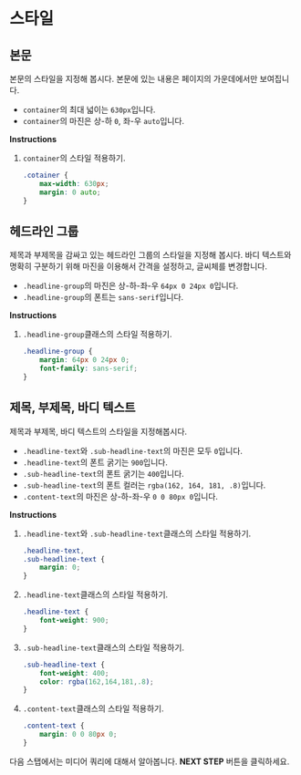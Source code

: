 # 스타일
## 본문
본문의 스타일을 지정해 봅시다. 본문에 있는 내용은 페이지의 가운데에서만 보여집니다.

* `container`의 최대 넓이는 `630px`입니다.
* `container`의 마진은 상-하 `0`, 좌-우 `auto`입니다.


**Instructions**
1. `container`의 스타일 적용하기. 
    ```css
    .cotainer {
        max-width: 630px;
        margin: 0 auto;
    }
    ```

## 헤드라인 그룹
제목과 부제목을 감싸고 있는 헤드라인 그룹의 스타일을 지정해 봅시다. 바디 텍스트와 명확히 구분하기 위해 마진을 이용해서 간격을 설정하고, 글씨체를 변경합니다. 

* `.headline-group`의 마진은 상-하-좌-우 `64px 0 24px 0`입니다.
* `.headline-group`의 폰트는 `sans-serif`입니다.


**Instructions**
1. `.headline-group`클래스의 스타일 적용하기.
    ```css
    .headline-group {
    	margin: 64px 0 24px 0;
        font-family: sans-serif;
    }
    ```


## 제목, 부제목, 바디 텍스트 
제목과 부제목, 바디 텍스트의 스타일을 지정해봅시다. 

* `.headline-text`와 `.sub-headline-text`의 마진은 모두 `0`입니다.
* `.headline-text`의 폰트 굵기는 `900`입니다.
* `.sub-headline-text`의 폰트 굵기는 `400`입니다.
* `.sub-headline-text`의 폰트 컬러는 `rgba(162, 164, 181, .8)`입니다.
* `.content-text`의 마진은 상-하-좌-우 `0 0 80px 0`입니다.


**Instructions**
1. `.headline-text`와 `.sub-headline-text`클래스의 스타일 적용하기.
    ```css
    .headline-text,
    .sub-headline-text {
        margin: 0;
    }
    ```
1. `.headline-text`클래스의 스타일 적용하기.
    ```css
    .headline-text {
        font-weight: 900;
    }
    ```
1. `.sub-headline-text`클래스의 스타일 적용하기.
    ```css
    .sub-headline-text {
        font-weight: 400;
        color: rgba(162,164,181,.8);
    }
    ```
1. `.content-text`클래스의 스타일 적용하기.
    ```css
    .content-text {
        margin: 0 0 80px 0;
    }
    ```


다음 스탭에서는 미디어 쿼리에 대해서 알아봅니다. **NEXT STEP** 버튼을 클릭하세요.